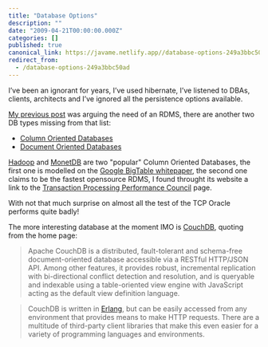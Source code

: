 ```yaml
---
title: "Database Options"
description: ""
date: "2009-04-21T00:00:00.000Z"
categories: []
published: true
canonical_link: https://javame.netlify.app//database-options-249a3bbc50ad
redirect_from:
  - /database-options-249a3bbc50ad
---
```


I’ve been an ignorant for years, I’ve used hibernate, I’ve listened to DBAs, clients, architects and I’ve ignored all the persistence options available.

[My previous post](http://www.the-arm.com/2009/03/do-you-really-need-an-rdms/) was arguing the need of an RDMS, there are another two DB types missing from that list:

-   [Column Oriented Databases](http://en.wikipedia.org/wiki/Column-oriented_DBMS)
-   [Document Oriented Databases](http://en.wikipedia.org/wiki/Document-oriented_database)

[Hadoop](http://hadoop.apache.org/) and [MonetDB](http://monetdb.cwi.nl/%20) are two "popular" Column Oriented Databases, the first one is modelled on the [Google BigTable whitepaper](http://labs.google.com/papers/bigtable.html), the second one claims to be the fastest opensource RDMS, I found throught its website a link to the [Transaction Processing Performance Council](http://www.tpc.org/) page.

With not that much surprise on almost all the test of the TCP Oracle performs quite badly!

The more interesting database at the moment IMO is [CouchDB](http://couchdb.apache.org/%20), quoting from the home page:

> Apache CouchDB is a distributed, fault-tolerant and schema-free document-oriented database accessible via a RESTful HTTP/JSON API. Among other features, it provides robust, incremental replication with bi-directional conflict detection and resolution, and is queryable and indexable using a table-oriented view engine with JavaScript acting as the default view definition language.

> CouchDB is written in [Erlang](http://erlang.org/), but can be easily accessed from any environment that provides means to make HTTP requests. There are a multitude of third-party client libraries that make this even easier for a variety of programming languages and environments.
